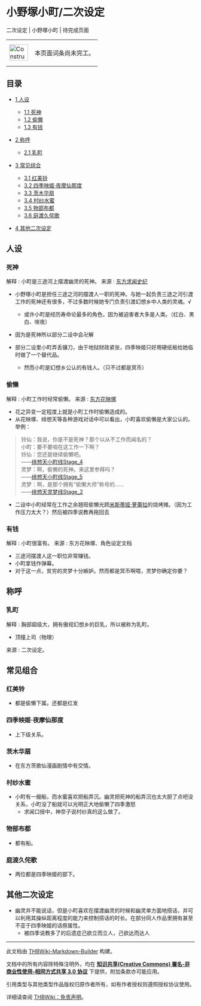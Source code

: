 # 小野塚小町/二次设定

<!-- source html: G:\repos\THBWiki-Markdown-Builder\THBWikiMarkdown\Temp\main\0\0b\ns0%3A%E5%B0%8F%E9%87%8E%E5%A1%9A%E5%B0%8F%E7%94%BA%2F%E4%BA%8C%E6%AC%A1%E8%AE%BE%E5%AE%9A.html -->

二次设定 | 小野塚小町 | 待完成页面

<center>

<table>
<tbody><tr>
<td class="mbox-image"><div style="width: 52px;">
  <a href="./文件-ConstructionClock.png.md" class="image"><img alt="ConstructionClock.png" src="https://upload.thwiki.cc/thumb/f/f1/ConstructionClock.png/50px-ConstructionClock.png" decoding="async" loading="lazy" width="50" height="43" srcset="https://upload.thwiki.cc/thumb/f/f1/ConstructionClock.png/75px-ConstructionClock.png 1.5x, https://upload.thwiki.cc/thumb/f/f1/ConstructionClock.png/100px-ConstructionClock.png 2x" data-file-width="689" data-file-height="587"></a></div></td>
<td class="mbox-text" style=""><br>本页面词条尚未完工。<br><br></td>
</tr>
</tbody></table>


</center>

## 目录

- [1 人设](#人设)

  - [1.1 死神](#死神)
  - [1.2 偷懒](#偷懒)
  - [1.3 有钱](#有钱)



- [2 称呼](#称呼)

  - [2.1 乳町](#乳町)



- [3 常见组合](#常见组合)

  - [3.1 红美铃](#红美铃)
  - [3.2 四季映姬·夜摩仙那度](#四季映姬·夜摩仙那度)
  - [3.3 茨木华扇](#茨木华扇)
  - [3.4 村纱水蜜](#村纱水蜜)
  - [3.5 物部布都](#物部布都)
  - [3.6 庭渡久侘歌](#庭渡久侘歌)



- [4 其他二次设定](#其他二次设定)





## 人设

### 死神
解释
: 小町是三途河上摆渡幽灵的死神。
来源
: [东方求闻史纪](./东方求闻史纪.md)

- 小野塚小町是担任三途之河的摆渡人一职的死神。与她一起负责三途之河引渡工作的死神还有很多，不过多数时候她专门负责引渡幻想乡中人类的灵魂。√
  - 或许小町是经历寿命论最多的角色，因为被迫害者大多是人类。（红白、黑白、咲夜）

- 因为是死神所以部分二设中会卍解
- 部分二设里小町弄丢镰刀，由于地狱财政紧张，四季映姬只好用硬纸板给她临时做了一个替代品。
  - 然而小町是幻想乡公认的有钱人。（只不过都是冥币）



### 偷懒
解释
: 小町工作时经常偷懒。
来源
: [东方花映塚](./东方花映塚.md)

- 花之异变一定程度上就是小町工作时偷懒造成的。
- 从花映塚、绯想天等各种游戏对话中可以看出，小町喜欢偷懒是大家公认的。举例：

<blockquote><p>铃仙：我说，你是不是死神？那个以从不工作而闻名的？<br>小町：要不要咱在这工作一下啊？<br>铃仙：您还是继续偷懒吧。<br>——<a href="/%E6%B8%B8%E6%88%8F%E5%AF%B9%E8%AF%9D:%E4%B8%9C%E6%96%B9%E7%BB%AF%E6%83%B3%E5%A4%A9/%E5%B0%8F%E9%87%8E%E5%A1%9A%E5%B0%8F%E7%94%BA#Stage_4" title="游戏对话:东方绯想天/小野塚小町">绯想天小町线Stage_4</a><br>灵梦：啊，偷懒的死神。来这里参拜吗？<br>——<a href="/%E6%B8%B8%E6%88%8F%E5%AF%B9%E8%AF%9D:%E4%B8%9C%E6%96%B9%E7%BB%AF%E6%83%B3%E5%A4%A9/%E5%B0%8F%E9%87%8E%E5%A1%9A%E5%B0%8F%E7%94%BA#Stage_5" title="游戏对话:东方绯想天/小野塚小町">绯想天小町线Stage_5</a><br>灵梦：啊，是那个拥有“偷懒大师”称号的……<br>——<a href="/%E6%B8%B8%E6%88%8F%E5%AF%B9%E8%AF%9D:%E4%B8%9C%E6%96%B9%E7%BB%AF%E6%83%B3%E5%A4%A9/%E5%8D%9A%E4%B8%BD%E7%81%B5%E6%A2%A6#Stage_2" title="游戏对话:东方绯想天/博丽灵梦">绯想天灵梦线Stage_2</a></p></blockquote>

- 二设中小町经常在工作之余翘班偷懒光顾[米斯蒂娅·萝蕾拉](./米斯蒂娅·萝蕾拉.md)的烧烤摊。（因为工作压力太大？）然后被四季说教再拖回去


### 有钱
解释
: 小町很富有。
来源
: 东方花映塚、角色设定文档

- 三途河摆渡人这一职位非常赚钱。
- 小町拿钱作弹幕。
- 对于这一点，贫穷的灵梦十分嫉妒。然而都是冥币啊喂，灵梦你确定你要？


## 称呼

### 乳町
解释
: 胸部超级大，拥有傲视幻想乡的巨乳，所以被称为乳町。

- 顶撞上司（物理）

来源
: 二次设定。


## 常见组合

### 红美铃
- 都是偷懒下属。还都是红发


### 四季映姬·夜摩仙那度
- 上下级关系。


### 茨木华扇
- 在东方茨歌仙漫画剧情中有交情。


### 村纱水蜜
- 小町有一艘船，而水蜜喜欢把船弄沉。幽灵把死神的船弄沉也太大胆了点吧没关系，小町没了船就可以光明正大地偷懒了四季激怒
  - 求闻口授中，神奈子说村纱真的这么做了。



### 物部布都
- 都有船。


### 庭渡久侘歌
- 两位都是四季映姬的部下。


## 其他二次设定
- 幽灵并不能说话，但是小町喜欢在摆渡幽灵的时候和幽灵单方面地搭话，并可以利用其操纵距离程度的能力来控制搭话的时长。在部分同人作品里拥有甚至不亚于四季映姬的话痨属性。
  - 被四季说教多了的后遗症己欲立而立人，己欲达而达人






---

此文档由 [THBWiki-Markdown-Builder](https://github.com/Delsin-Yu/THBWiki-Markdown-Builder) 构建。

文档中的所有内容除特殊注明外，均在 [**知识共享(Creative Commons) 署名-非商业性使用-相同方式共享 3.0 协议**](https://creativecommons.org/licenses/by-sa/3.0/deed.zh-hans) 下提供，附加条款亦可能应用。

引用类型与其他类型作品版权归原作者所有，如有作者授权则遵照授权协议使用。

详细请查阅 [THBWiki：免责声明](https://thbwiki.cc/THBWiki:%E5%85%8D%E8%B4%A3%E5%A3%B0%E6%98%8E)。

